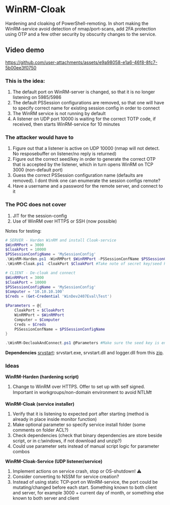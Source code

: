 # WinRM-Cloak
Hardening and cloaking of PowerShell-remoting. In short making the WinRM-service avoid detection of nmap/port-scans, add 2FA protection using OTP and a few other security by obscurity changes to the service.

## Video demo

https://github.com/user-attachments/assets/e9a98058-e1a6-46f8-8fc7-5b00ee3f0750


### This is the idea:
1. The default port on WinRM-server is changed, so that it is no longer listening on 5985/5986
2. The default PSSession configurations are removed, so that one will have to specify correct name for existing session config in order to connect
3. The WinRM service is not running by default
4. A listener on UDP port 10000 is waiting for the correct TOTP code, if received, then starts WinRM-service for 10 minutes

### The attacker would have to
1. Figure out that a listener is active on UDP 10000 (nmap will not detect. No resposebuffer on listener/no reply is returned)
2. Figure out the correct seed/key in order to generate the correct OTP that is accepted by the listener, which in turn opens WinRM on TCP 3000 (non-default port)
3. Guess the correct PSSession configuration name (defaults are removed). I dont think one can enumerate the session configs remote?
4. Have a username and a password for the remote server, and connect to it

### The POC does not cover
1. JIT for the session-config
2. Use of WinRM over HTTPS or SSH (now possible)


Notes for testing:
```PowerShell
# SERVER - Harden WinRM and install Cloak-service
$WinRMPort = 3000
$CloakPort = 10000
$PSSessionConfigName = 'MySessionConfig'
.\WinRM-Harden.ps1 -WinRMPort $WinRMPort -PSSessionConfName $PSSessionConfigName -Harden
.\WinRM-Cloak.ps1 -CloakPort $CloakPort #Take note of secret key/seed key for TOTP from console, or get from "WinRM-Cloak-Service.ini" after install.

# CLIENT - De-cloak and connect
$WinRMPort = 3000
$CloakPort = 10000
$PSSessionConfigName = 'MySessionConfig'
$Computer = '10.10.10.100'
$Creds = (Get-Credential 'WinDev2407Eval\Test')

$Parameters = @{
    CloakPort = $CloakPort
    WinRMPort = $WinRMPort
    Computer = $Computer
    Creds = $Creds
    PSSessionConfName = $PSSessionConfigName
}

.\WinRM-DecloakAndConnect.ps1 @Parameters #Make sure the seed key is entered into an authenticator, so that you have your OTP ready (or send the key itself using TOTPSecreyKey-parameter)
```

**Dependencies**
[srvstart](https://github.com/rozanski/srvstart/blob/master/srvstart/srvstart_run.v110.zip): srvstart.exe, srvstart.dll and logger.dll from this [zip](https://github.com/rozanski/srvstart/blob/master/srvstart/srvstart_run.v110.zip).

### Ideas
**WinRM-Harden (hardening script)**
1. Change to WinRM over HTTPS. Offer to set up with self signed. Important in workgroups/non-domain environment to avoid NTLM❗

**WinRM-Cloak (service installer)**
1. Verify that it is listening to expected port after starting (method is already in place inside monitor function)
2. Make optional parameter so specify service install folder (some comments on folder ACL?)
3. Check dependencies (check that binary dependencies are store beside script, or in c:\windows, if not download and unzip?)
4. Could use parameter sets instead of manual script logic for parameter combos

**WinRM-Cloak-Service (UDP listener/service)**
1. Implement actions on service crash, stop or OS-shutdown! ⚠️
2. Consider converting to NSSM for service creation?
3. Instead of using static TCP-port on WinRM-service, the port could be mutating/changed before each start. Something known to both client and server, for example 3000 + current day of month, or something else known to both server and client
